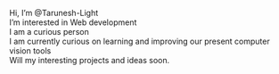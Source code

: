    Hi, I’m @Tarunesh-Light <br>
   I’m interested in Web development <br>
   I am a curious person <br>
   I am currently curious on learning and improving our present computer vision tools <br>
   Will my interesting projects and ideas soon.
<!---
Tarunesh-Light/Tarunesh-Light is a ✨ special ✨ repository because its `README.md` (this file) appears on your GitHub profile.
You can click the Preview link to take a look at your changes.
--->
